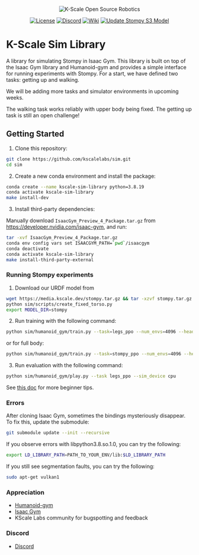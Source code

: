 <p align="center">
  <picture>
    <img alt="K-Scale Open Source Robotics" src="https://media.kscale.dev/kscale-open-source-header.png" style="max-width: 100%;">
  </picture>
</p>

<div align="center">

[![License](https://img.shields.io/badge/license-MIT-green)](https://github.com/kscalelabs/onshape/blob/main/LICENSE)
[![Discord](https://dcbadge.limes.pink/api/server/k5mSvCkYQh?style=flat)](https://discord.gg/k5mSvCkYQh)
[![Wiki](https://img.shields.io/badge/wiki-humanoids-black)](https://humanoids.wiki)
[![Update Stompy S3 Model](https://github.com/kscalelabs/sim/actions/workflows/update_stompy_s3.yml/badge.svg?branch=master)](https://github.com/kscalelabs/sim/actions/workflows/update_stompy_s3.yml)

</div>


# K-Scale Sim Library

A library for simulating Stompy in Isaac Gym. This library is built on top of
the Isaac Gym library and Humanoid-gym and provides a simple interface for
running experiments with Stompy. For a start, we have defined two tasks:
getting up and walking.

We will be adding more tasks and simulator environments in upcoming weeks.

The walking task works reliably with upper body being fixed.
The getting up task is still an open challenge!


## Getting Started

1. Clone this repository:
```bash
git clone https://github.com/kscalelabs/sim.git
cd sim
```

2. Create a new conda environment and install the package:
```bash
conda create --name kscale-sim-library python=3.8.19
conda activate kscale-sim-library
make install-dev
```

3. Install third-party dependencies:

Manually download `IsaacGym_Preview_4_Package.tar.gz` from https://developer.nvidia.com/isaac-gym, and run:
```bash
tar -xvf IsaacGym_Preview_4_Package.tar.gz
conda env config vars set ISAACGYM_PATH=`pwd`/isaacgym
conda deactivate
conda activate kscale-sim-library
make install-third-party-external
```

### Running Stompy experiments
1. Download our URDF model from
```bash
wget https://media.kscale.dev/stompy.tar.gz && tar -xzvf stompy.tar.gz
python sim/scripts/create_fixed_torso.py
export MODEL_DIR=stompy
```

2. Run training with the following command:
```bash
python sim/humanoid_gym/train.py --task=legs_ppo --num_envs=4096 --headless
```
or for full body:
```bash
python sim/humanoid_gym/train.py --task=stompy_ppo --num_envs=4096 --headless
```

3. Run evaluation with the following command:
```bash
python sim/humanoid_gym/play.py --task legs_ppo --sim_device cpu
```
See [this doc](https://docs.google.com/document/d/1YZzBqIXO7oq7vIKu-BZr5ssNsi3nKtxpRPnfSnTXojA/edit?usp=sharing) for more beginner tips.

### Errors
After cloning Isaac Gym, sometimes the bindings mysteriously disappear.
To fix this, update the submodule:
```bash
git submodule update --init --recursive
```

If you observe errors with libpython3.8.so.1.0, you can try the following:
```bash
export LD_LIBRARY_PATH=PATH_TO_YOUR_ENV/lib:$LD_LIBRARY_PATH
```

If you still see segmentation faults, you can try the following:
```bash
sudo apt-get vulkan1
```

### Appreciation
- [Humanoid-gym](https://sites.google.com/view/humanoid-gym/)
- [Isaac Gym](https://github.com/NVIDIA-Omniverse/IsaacGymEnvs)
- KScale Labs community for bugspotting and feedback

### Discord
- [Discord](https://discord.com/invite/rhCy6UdBRD)
